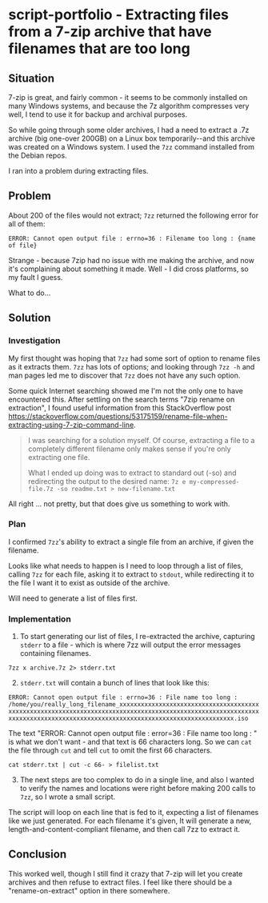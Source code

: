# script-portfolio - Extracting files from a 7-zip archive that have filenames that are too long

## Situation

7-zip is great, and fairly common - it seems to be commonly installed on many Windows systems, and because the 7z algorithm compresses very well, I tend to use it for backup and archival purposes.

So while going through some older archives, I had a need to extract a .7z archive (big one-over 200GB) on a Linux box temporarily--and this archive was created on a Windows system. I used the `7zz` command installed from the Debian repos. 

I ran into a problem during extracting files.

## Problem

About 200 of the files would not extract; `7zz` returned the following error for all of them:

`ERROR: Cannot open output file : errno=36 : Filename too long : {name of file}`

Strange - because 7zip had no issue with me making the archive, and now it's complaining about something it made. Well - I did cross platforms, so my fault I guess.

What to do...

## Solution

### Investigation

My first thought was hoping that `7zz` had some sort of option to rename files as it extracts them.  `7zz` has lots of options; and looking through `7zz -h` and man pages led me to discover that `7zz` does not have any such option.

Some quick Internet searching showed me I'm not the only one to have encountered this. After settling on the search terms "7zip rename on extraction", I found useful information from this StackOverflow post https://stackoverflow.com/questions/53175159/rename-file-when-extracting-using-7-zip-command-line.

> I was searching for a solution myself. Of course, extracting a file to a completely different filename only makes sense if you're only extracting one file.
>   
> What I ended up doing was to extract to standard out (-so) and redirecting the output to the desired name:
> `7z e my-compressed-file.7z -so readme.txt > new-filename.txt`

All right ... not pretty, but that does give us something to work with.

### Plan

I confirmed `7zz`'s ability to extract a single file from an archive, if given the filename.

Looks like what needs to happen is I need to loop through a list of files, calling `7zz` for each file, asking it to extract to `stdout`, while redirecting it to the file I want it to exist as outside of the archive.

Will need to generate a list of files first.

### Implementation

1. To start generating our list of files, I re-extracted the archive, capturing `stderr` to a file - which is where 7zz will output the error messages containing filenames.

`7zz x archive.7z 2> stderr.txt`

2. `stderr.txt` will contain a bunch of lines that look like this:

`ERROR: Cannot open output file : errno=36 : File name too long : /home/you/really_long_filename_xxxxxxxxxxxxxxxxxxxxxxxxxxxxxxxxxxxxxxxxxxxxxxxxxxxxxxxxxxxxxxxxxxxxxxxxxxxxxxxxxxxxxxxxxxxxxxxxxxxxxxxxxxxxxxxxxxxxxxxxxxxxxxxxxxxxxxxxxxxxxxxxxxxxxxxxxxxxxxxxxxxxxxxxxxxx.iso`

The text "ERROR: Cannot open output file : error=36 : File name too long : " is what we don't want - and that text is 66 characters long. So we can `cat` the file through `cut` and tell `cut` to omit the first 66 characters.

`cat stderr.txt | cut -c 66- > filelist.txt`

3. The next steps are too complex to do in a single line, and also I wanted to verify the names and locations were right before making 200 calls to `7zz`,  so I wrote a small script.

The script will loop on each line that is fed to it, expecting a list of filenames like we just generated. For each filename it's given, It will generate a new, length-and-content-compliant filename, and then call 7zz to extract it.

## Conclusion

This worked well, though I still find it crazy that 7-zip will let you create archives and then refuse to extract files. I feel like there should be a "rename-on-extract" option in there somewhere.

